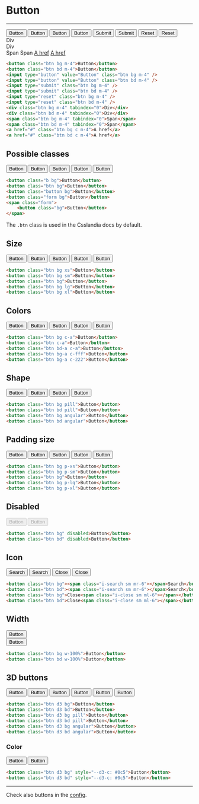 # Button

---

<div>
    <button class="btn bg m-4">Button</button>
    <button class="btn bd m-4">Button</button>
    <input type="button" value="Button" class="btn bg m-4">
    <input type="button" value="Button" class="btn bd m-4">
    <input type="submit" class="btn bg m-4">
    <input type="submit" class="btn bd m-4">
    <input type="reset" class="btn bg m-4">
    <input type="reset" class="btn bd m-4">
    <div class="btn bg m-4" tabindex="0">Div</div>
    <div class="btn bd m-4" tabindex="0">Div</div>
    <span class="btn bg m-4" tabindex="0">Span</span>
    <span class="btn bd m-4" tabindex="0">Span</span>
    <a href="#" class="btn bg c m-4">A href</a>
    <a href="#" class="btn bd c m-4">A href</a>
</div>

```html
<button class="btn bg m-4">Button</button>
<button class="btn bd m-4">Button</button>
<input type="button" value="Button" class="btn bg m-4" />
<input type="button" value="Button" class="btn bd m-4" />
<input type="submit" class="btn bg m-4" />
<input type="submit" class="btn bd m-4" />
<input type="reset" class="btn bg m-4" />
<input type="reset" class="btn bd m-4" />
<div class="btn bg m-4" tabindex="0">Div</div>
<div class="btn bd m-4" tabindex="0">Div</div>
<span class="btn bg m-4" tabindex="0">Span</span>
<span class="btn bd m-4" tabindex="0">Span</span>
<a href="#" class="btn bg c m-4">A href</a>
<a href="#" class="btn bd c m-4">A href</a>
```

## Possible classes

<button class="b bg m-4">Button</button>
<button class="btn bg m-4">Button</button>
<button class="button bg m-4">Button</button>
<button class="form bg m-4">Button</button>
<span class="form">
<button class="bg m-4">Button</button>
</span>

```html
<button class="b bg">Button</button>
<button class="btn bg">Button</button>
<button class="button bg">Button</button>
<button class="form bg">Button</button>
<span class="form">
    <button class="bg">Button</button>
</span>
```

The `.btn` class is used in the Csslandia docs by default.

## Size

<button class="btn bg xs m-4">Button</button>
<button class="btn bg sm m-4">Button</button>
<button class="btn bg m-4">Button</button>
<button class="btn bg lg m-4">Button</button>
<button class="btn bg xl m-4">Button</button>

```html
<button class="btn bg xs">Button</button>
<button class="btn bg sm">Button</button>
<button class="btn bg">Button</button>
<button class="btn bg lg">Button</button>
<button class="btn bg xl">Button</button>
```

## Colors

<button class="btn bg c-a m-4">Button</button>
<button class="btn c-a m-4">Button</button>
<button class="btn bd-a c-a m-4">Button</button>
<button class="btn bg-a c-fff m-4">Button</button>
<button class="btn bg-a c-222 m-4">Button</button>

```html
<button class="btn bg c-a">Button</button>
<button class="btn c-a">Button</button>
<button class="btn bd-a c-a">Button</button>
<button class="btn bg-a c-fff">Button</button>
<button class="btn bg-a c-222">Button</button>
```

## Shape

<button class="btn bg pill m-4">Button</button>
<button class="btn bd pill m-4">Button</button>
<button class="btn bg angular m-4">Button</button>
<button class="btn bd angular m-4">Button</button>

```html
<button class="btn bg pill">Button</button>
<button class="btn bd pill">Button</button>
<button class="btn bg angular">Button</button>
<button class="btn bd angular">Button</button>
```

## Padding size

<button class="btn bg p-xs m-4">Button</button>
<button class="btn bg p-sm m-4">Button</button>
<button class="btn bg m-4">Button</button>
<button class="btn bg p-lg m-4">Button</button>
<button class="btn bg p-xl m-4">Button</button>

```html
<button class="btn bg p-xs">Button</button>
<button class="btn bg p-sm">Button</button>
<button class="btn bg">Button</button>
<button class="btn bg p-lg">Button</button>
<button class="btn bg p-xl">Button</button>
```

## Disabled

<button class="btn bg m-4" disabled>Button</button>
<button class="btn bd m-4" disabled>Button</button>

```html
<button class="btn bg" disabled>Button</button>
<button class="btn bd" disabled>Button</button>
```

## Icon

<button class="btn bg m-4"><span class="i-search sm mr-6"></span>Search</button>
<button class="btn bd m-4"><span class="i-search sm mr-6"></span>Search</button>
<button class="btn bg m-4">Close<span class="i-close sm ml-6"></span></button>
<button class="btn bd m-4">Close<span class="i-close sm ml-6"></span></button>

```html
<button class="btn bg"><span class="i-search sm mr-6"></span>Search</button>
<button class="btn bd"><span class="i-search sm mr-6"></span>Search</button>
<button class="btn bg">Close<span class="i-close sm ml-6"></span></button>
<button class="btn bd">Close<span class="i-close sm ml-6"></span></button>
```

## Width

<div>
<button class="btn bg w-100%">Button</button>
<div class="h-6"></div>
<button class="btn bd w-100%">Button</button>
</div>

```html
<button class="btn bg w-100%">Button</button>
<button class="btn bd w-100%">Button</button>
```

## 3D buttons

<button class="btn d3 bg m-4">Button</button>
<button class="btn d3 bd m-4">Button</button>
<button class="btn d3 bg pill m-4">Button</button>
<button class="btn d3 bd pill m-4">Button</button>
<button class="btn d3 bg angular m-4">Button</button>
<button class="btn d3 bd angular m-4">Button</button>

```html
<button class="btn d3 bg">Button</button>
<button class="btn d3 bd">Button</button>
<button class="btn d3 bg pill">Button</button>
<button class="btn d3 bd pill">Button</button>
<button class="btn d3 bg angular">Button</button>
<button class="btn d3 bd angular">Button</button>
```

### Color

<button class="btn d3 bg m-4" style="--d3-c: #0c5">Button</button>
<button class="btn d3 bd m-4" style="--d3-c: #0c5">Button</button>

```html
<button class="btn d3 bg" style="--d3-c: #0c5">Button</button>
<button class="btn d3 bd" style="--d3-c: #0c5">Button</button>
```

---

Check also buttons in the [config](../config#buttons).